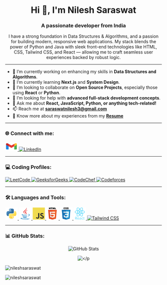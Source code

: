 <h1 align="center">Hi 👋, I'm Nilesh Saraswat</h1>
<h3 align="center">A passionate developer from India</h3>

<p align="center">
I have a strong foundation in Data Structures & Algorithms, and a passion for building modern, responsive web applications.  
My stack blends the power of Python and Java with sleek front-end technologies like HTML, CSS, Tailwind CSS, and React —  
allowing me to craft seamless user experiences backed by robust logic.
</p>

---

- 🔭 I’m currently working on enhancing my skills in **Data Structures and Algorithms**.  
- 🌱 I’m currently learning **Next.js** and **System Design**.  
- 👯 I’m looking to collaborate on **Open Source Projects**, especially those using **React** or **Python**.  
- 🤝 I’m looking for help with **advanced full-stack development concepts**.  
- 💬 Ask me about **React, JavaScript, Python, or anything tech-related!**  
- 📫 Reach me at **saraswatnilesh3@gmail.com**  
- 📄 Know more about my experiences from my **[Resume](https://your-resume-link.com)**  

---

<h3 align="left">🌐 Connect with me:</h3>
<p align="left">
<a href="mailto:saraswatnilesh3@gmail.com" target="_blank">
  <img src="https://raw.githubusercontent.com/rahuldkjain/github-profile-readme-generator/master/src/images/icons/Social/gmail.svg" alt="Gmail" height="30" width="40"/>
</a>
<a href="https://linkedin.com/in/nilesh-saraswat-320156343" target="_blank">
  <img src="https://raw.githubusercontent.com/rahuldkjain/github-profile-readme-generator/master/src/images/icons/Social/linked-in-alt.svg" alt="LinkedIn" height="30" width="40"/>
</a>
</p>

---

<h3 align="left">💻 Coding Profiles:</h3>
<p align="left">
<a href="https://leetcode.com/u/Nilesh3011/" target="_blank">
  <img src="https://raw.githubusercontent.com/rahuldkjain/github-profile-readme-generator/master/src/images/icons/Social/leet-code.svg" alt="LeetCode" height="30" width="40"/>
</a>
<a href="https://www.geeksforgeeks.org/user/saraswatssc8/" target="_blank">
  <img src="https://upload.wikimedia.org/wikipedia/commons/4/43/GeeksforGeeks.svg" alt="GeeksforGeeks" height="30" width="40"/>
</a>
<a href="https://www.codechef.com/users/hardy_jazz_56" target="_blank">
  <img src="https://cdn.codechef.com/sites/all/themes/abessive/cc-logo.svg" alt="CodeChef" height="35" width="40"/>
</a>
<a href="https://codeforces.com/profile/nilesh30" target="_blank">
  <img src="https://upload.wikimedia.org/commons/6/6a/Codeforces_logo.svg" alt="Codeforces" height="30" width="40"/>
</a>
</p>

---

<h3 align="left">🛠️ Languages and Tools:</h3>
<p align="left"> 
<a href="https://www.python.org" target="_blank" rel="noreferrer">
  <img src="https://raw.githubusercontent.com/devicons/devicon/master/icons/python/python-original.svg" alt="Python" width="40" height="40"/> 
</a>
<a href="https://www.java.com" target="_blank" rel="noreferrer">
  <img src="https://raw.githubusercontent.com/devicons/devicon/master/icons/java/java-original.svg" alt="Java" width="40" height="40"/> 
</a>
<a href="https://developer.mozilla.org/en-US/docs/Web/JavaScript" target="_blank" rel="noreferrer">
  <img src="https://raw.githubusercontent.com/devicons/devicon/master/icons/javascript/javascript-original.svg" alt="JavaScript" width="40" height="40"/> 
</a>
<a href="https://www.w3.org/html/" target="_blank" rel="noreferrer">
  <img src="https://raw.githubusercontent.com/devicons/devicon/master/icons/html5/html5-original-wordmark.svg" alt="HTML5" width="40" height="40"/> 
</a>
<a href="https://www.w3schools.com/css/" target="_blank" rel="noreferrer">
  <img src="https://raw.githubusercontent.com/devicons/devicon/master/icons/css3/css3-original-wordmark.svg" alt="CSS3" width="40" height="40"/> 
</a>
<a href="https://reactjs.org/" target="_blank" rel="noreferrer">
  <img src="https://raw.githubusercontent.com/devicons/devicon/master/icons/react/react-original-wordmark.svg" alt="React" width="40" height="40"/> 
</a>
<a href="https://tailwindcss.com/" target="_blank" rel="noreferrer">
  <img src="https://www.vectorlogo.zone/logos/tailwindcss/tailwindcss-icon.svg" alt="Tailwind CSS" width="40" height="40"/> 
</a>
</p>

---

<h3 align="left">📊 GitHub Stats:</h3>

<p align="center">
  <img src="https://github-readme-stats.vercel.app/api?username=nileshsaraswat&show_icons=true&theme=tokyonight" alt="GitHub Stats" />
</p>

<p align="center">
  <img src="https://github-readme-streak-stats.herokuapp.com?user=nileshsaraswat&theme=tokyonight" alt=

</p>
<p>
  <img src="https://github-readme-streak-stats.herokuapp.com/?user=nileshsaraswat" alt="nileshsaraswat" />
</p>
<p>
  <img src="https://github-readme-stats.vercel.app/api/top-langs/?username=nileshsaraswat&layout=compact" alt="nileshsaraswat" />
</p>


